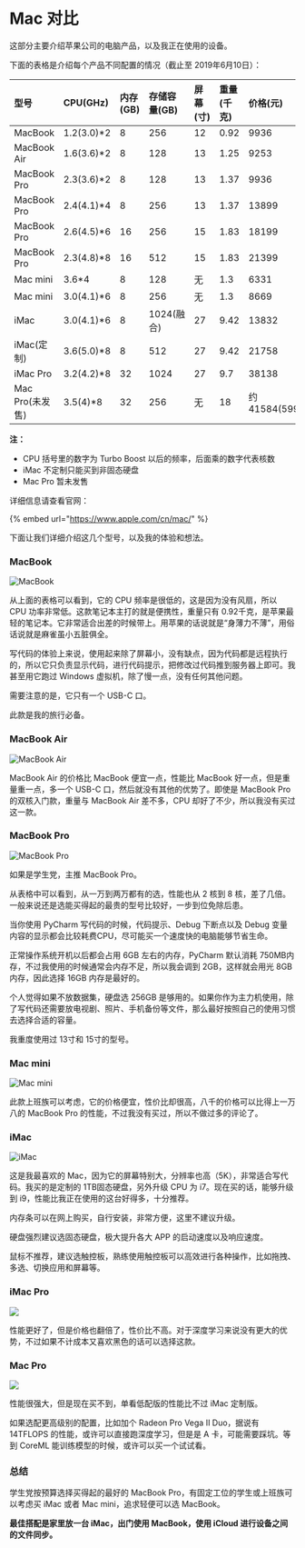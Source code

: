 # Mac 对比

这部分主要介绍苹果公司的电脑产品，以及我正在使用的设备。

下面的表格是介绍每个产品不同配置的情况（截止至 2019年6月10日）：

| 型号 | CPU\(GHz\) | 内存\(GB\) | 存储容量\(GB\) | 屏幕\(寸\) | 重量\(千克\) | 价格\(元\) |
| :--- | :--- | :--- | :--- | :--- | :--- | :--- |
| MacBook | 1.2\(3.0\)\*2 | 8 | 256 | 12 | 0.92 | 9936 |
| MacBook Air | 1.6\(3.6\)\*2 | 8 | 128 | 13 | 1.25 | 9253 |
| MacBook Pro | 2.3\(3.6\)\*2 | 8 | 128 | 13 | 1.37 | 9936 |
| MacBook Pro | 2.4\(4.1\)\*4 | 8 | 256 | 13 | 1.37 | 13899 |
| MacBook Pro | 2.6\(4.5\)\*6 | 16 | 256 | 15 | 1.83 | 18199 |
| MacBook Pro | 2.3\(4.8\)\*8 | 16 | 512 | 15 | 1.83 | 21399 |
| Mac mini | 3.6\*4 | 8 | 128 | 无 | 1.3 | 6331 |
| Mac mini | 3.0\(4.1\)\*6 | 8 | 256 | 无 | 1.3 | 8669 |
| iMac | 3.0\(4.1\)\*6 | 8 | 1024\(融合\) | 27 | 9.42 | 13832 |
| iMac\(定制\) | 3.6\(5.0\)\*8 | 8 | 512 | 27 | 9.42 | 21758 |
| iMac Pro | 3.2\(4.2\)\*8 | 32 | 1024 | 27 | 9.7 | 38138 |
| Mac Pro\(未发售\) | 3.5\(4\)\*8 | 32 | 256 | 无 | 18 | 约41584\(5999$\) |

**注：**

* CPU 括号里的数字为 Turbo Boost 以后的频率，后面乘的数字代表核数
* iMac 不定制只能买到非固态硬盘
* Mac Pro 暂未发售

详细信息请查看官网：

{% embed url="https://www.apple.com/cn/mac/" %}

下面让我们详细介绍这几个型号，以及我的体验和想法。

### MacBook

![MacBook](.gitbook/assets/image%20%286%29.png)

从上面的表格可以看到，它的 CPU 频率是很低的，这是因为没有风扇，所以 CPU 功率非常低。这款笔记本主打的就是便携性，重量只有 0.92千克，是苹果最轻的笔记本。它非常适合出差的时候带上。用苹果的话说就是“身薄力不薄”，用俗话说就是麻雀虽小五脏俱全。

写代码的体验上来说，使用起来除了屏幕小，没有缺点，因为代码都是远程执行的，所以它只负责显示代码，进行代码提示，把修改过代码推到服务器上即可。我甚至用它跑过 Windows 虚拟机，除了慢一点，没有任何其他问题。

需要注意的是，它只有一个 USB-C 口。

此款是我的旅行必备。

### MacBook Air

![MacBook Air](.gitbook/assets/image%20%2815%29.png)

MacBook Air 的价格比 MacBook 便宜一点，性能比 MacBook 好一点，但是重量重一点，多一个 USB-C 口，然后就没有其他的优势了。即使是 MacBook Pro 的双核入门款，重量与 MacBook Air 差不多，CPU 却好了不少，所以我没有买过这一款。

### MacBook Pro

![MacBook Pro](.gitbook/assets/image%20%284%29.png)

如果是学生党，主推 MacBook Pro。

从表格中可以看到，从一万到两万都有的选，性能也从 2 核到 8 核，差了几倍。一般来说还是选能买得起的最贵的型号比较好，一步到位免除后患。

当你使用 PyCharm 写代码的时候，代码提示、Debug 下断点以及 Debug 变量内容的显示都会比较耗费CPU，尽可能买一个速度快的电脑能够节省生命。

正常操作系统开机以后都会占用 6GB 左右的内存，PyCharm 默认消耗 750MB内存，不过我使用的时候通常会内存不足，所以我会调到 2GB，这样就会用光 8GB 内存，因此选择 16GB 内存是最好的。

个人觉得如果不放数据集，硬盘选 256GB 是够用的。如果你作为主力机使用，除了写代码还需要放电视剧、照片、手机备份等文件，那么最好按照自己的使用习惯去选择合适的容量。

我重度使用过 13寸和 15寸的型号。

### Mac mini

![Mac mini](.gitbook/assets/image%20%2813%29.png)

此款上班族可以考虑，它的价格便宜，性价比却很高，八千的价格可以比得上一万八的 MacBook Pro 的性能，不过我没有买过，所以不做过多的评论了。

### iMac

![iMac](.gitbook/assets/image%20%285%29.png)

这是我最喜欢的 Mac，因为它的屏幕特别大，分辨率也高（5K），非常适合写代码。我买的是定制的 1TB固态硬盘，另外升级 CPU 为 i7。现在买的话，能够升级到 i9，性能比我正在使用的这台好得多，十分推荐。

内存条可以在网上购买，自行安装，非常方便，这里不建议升级。

硬盘强烈建议选固态硬盘，极大提升各大 APP 的启动速度以及响应速度。

鼠标不推荐，建议选触控板，熟练使用触控板可以高效进行各种操作，比如拖拽、多选、切换应用和屏幕等。

### iMac Pro

![](.gitbook/assets/image.png)

性能更好了，但是价格也翻倍了，性价比不高。对于深度学习来说没有更大的优势，不过如果不计成本又喜欢黑色的话可以选择这款。

### Mac Pro

![](.gitbook/assets/image%20%2810%29.png)

性能很强大，但是现在买不到，单看低配版的性能比不过 iMac 定制版。

如果选配更高级别的配置，比如加个 Radeon Pro Vega II Duo，据说有 14TFLOPS 的性能，或许可以直接跑深度学习，但是是 A 卡，可能需要踩坑。等到 CoreML 能训练模型的时候，或许可以买一个试试看。

### 总结

学生党按预算选择买得起的最好的 MacBook Pro，有固定工位的学生或上班族可以考虑买 iMac 或者 Mac mini，追求轻便可以选 MacBook。

**最佳搭配是家里放一台 iMac，出门使用 MacBook，使用 iCloud 进行设备之间的文件同步。**


